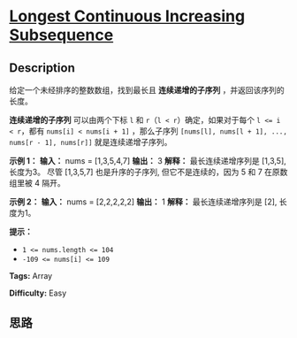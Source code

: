 # [Longest Continuous Increasing Subsequence][title]

## Description

给定一个未经排序的整数数组，找到最长且 **连续递增的子序列** ，并返回该序列的长度。

**连续递增的子序列** 可以由两个下标 `l` 和 `r`（`l < r`）确定，如果对于每个 `l <= i < r`，都有 `nums[i] <
nums[i + 1]` ，那么子序列 `[nums[l], nums[l + 1], ..., nums[r - 1], nums[r]]`
就是连续递增子序列。

**示例 1：**
            **输入：** nums = [1,3,5,4,7]    **输出：** 3    **解释：** 最长连续递增序列是 [1,3,5], 长度为3。    尽管 [1,3,5,7] 也是升序的子序列, 但它不是连续的，因为 5 和 7 在原数组里被 4 隔开。     

**示例 2：**
            **输入：** nums = [2,2,2,2,2]    **输出：** 1    **解释：** 最长连续递增序列是 [2], 长度为1。    

**提示：**

  * `1 <= nums.length <= 104`
  * `-109 <= nums[i] <= 109`


**Tags:** Array

**Difficulty:** Easy

## 思路

[title]: https://leetcode-cn.com/problems/longest-continuous-increasing-subsequence

